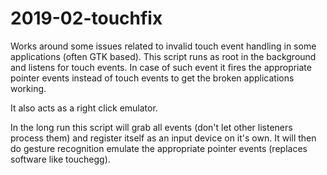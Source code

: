 # 2019-02-touchfix
Works around some issues related to invalid touch event handling in some applications (often GTK based).
This script runs as root in the background and listens for touch events. In case of such event it fires 
the appropriate pointer events instead of touch events to get the broken applications working.

It also acts as a right click emulator.

In the long run this script will grab all events (don't let other listeners process them) and register itself as an input device on it's own.
It will then do gesture recognition emulate the appropriate pointer events (replaces software like touchegg).